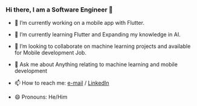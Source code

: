### Hi there, I am a Software Engineer 👋


- 🔭 I’m currently working on a mobile app with Flutter.
- 🌱 I’m currently learning Flutter and Expanding my knowledge in AI.
- 👯 I’m looking to collaborate on machine learning projects and available for Mobile development Job.

- 💬 Ask me about Anything relating to machine learning and mobile development
- 📫 How to reach me: [e-mail](adedejisomoye1@gmail.com) / [LinkedIn](https://www.linkedin.com/in/christopher-somoye-273b45173)
- 😄 Pronouns: He/Him
